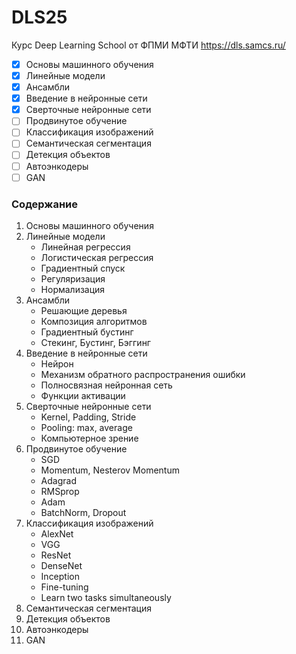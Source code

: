 # DLS25
Курс Deep Learning School от ФПМИ МФТИ https://dls.samcs.ru/

- [x] Основы машинного обучения
- [x] Линейные модели
- [x] Ансамбли
- [x] Введение в нейронные сети
- [x] Сверточные нейронные сети
- [ ] Продвинутое обучение
- [ ] Классификация изображений
- [ ] Семантическая сегментация
- [ ] Детекция объектов
- [ ] Автоэнкодеры
- [ ] GAN

### Содержание 

1. Основы машинного обучения
2. Линейные модели
    + Линейная регрессия
    + Логистическая регрессия
    + Градиентный спуск
    + Регуляризация
    + Нормализация  
3. Ансамбли
    + Решающие деревья
    + Композиция алгоритмов
    + Градиентный бустинг
    + Стекинг, Бустинг, Бэггинг
4. Введение в нейронные сети
    + Нейрон
    + Механизм обратного распространения ошибки
    + Полносвязная нейронная сеть
    + Функции активации
5. Сверточные нейронные сети
    + Kernel, Padding, Stride
    + Pooling: max, average
    + Компьютерное зрение
6. Продвинутое обучение
    + SGD
    + Momentum, Nesterov Momentum
    + Adagrad
    + RMSprop
    + Adam
    + BatchNorm, Dropout
7. Классификация изображений
    + AlexNet
    + VGG
    + ResNet
    + DenseNet
    + Inception
    + Fine-tuning
    + Learn two tasks simultaneously
8. Семантическая сегментация
9. Детекция объектов
10. Автоэнкодеры
11. GAN
